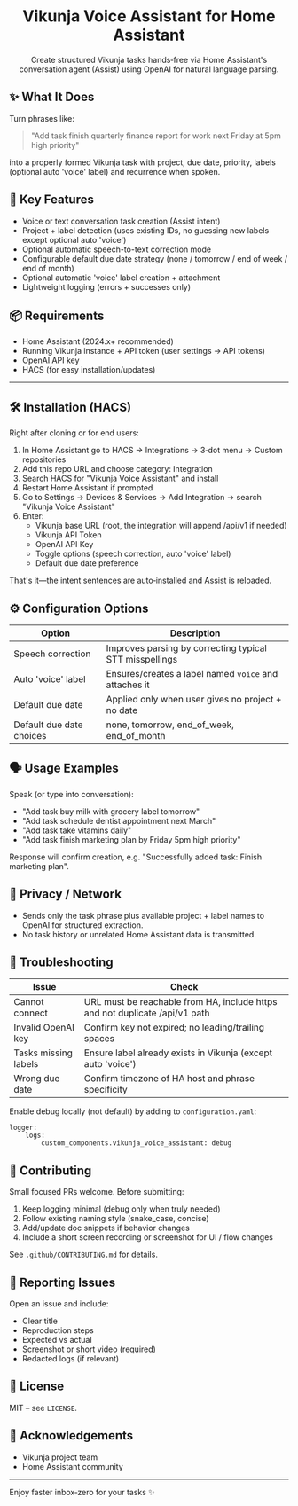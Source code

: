 <div align="center">

# Vikunja Voice Assistant for Home Assistant

Create structured Vikunja tasks hands‑free via Home Assistant's conversation agent (Assist) using OpenAI for natural language parsing.

</div>

## ✨ What It Does
Turn phrases like:
> "Add task finish quarterly finance report for work next Friday at 5pm high priority"

into a properly formed Vikunja task with project, due date, priority, labels (optional auto 'voice' label) and recurrence when spoken.

## 🚀 Key Features
* Voice or text conversation task creation (Assist intent)
* Project + label detection (uses existing IDs, no guessing new labels except optional auto 'voice')
* Optional automatic speech-to-text correction mode
* Configurable default due date strategy (none / tomorrow / end of week / end of month)
* Optional automatic 'voice' label creation + attachment
* Lightweight logging (errors + successes only)

## 📦 Requirements
* Home Assistant (2024.x+ recommended)
* Running Vikunja instance + API token (user settings -> API tokens)
* OpenAI API key
* HACS (for easy installation/updates)

---
## 🛠 Installation (HACS)
Right after cloning or for end users:
1. In Home Assistant go to HACS → Integrations → 3‑dot menu → Custom repositories
2. Add this repo URL and choose category: Integration
3. Search HACS for "Vikunja Voice Assistant" and install
4. Restart Home Assistant if prompted
5. Go to Settings → Devices & Services → Add Integration → search "Vikunja Voice Assistant"
6. Enter:
	 * Vikunja base URL (root, the integration will append /api/v1 if needed)
	 * Vikunja API Token
	 * OpenAI API Key
	 * Toggle options (speech correction, auto 'voice' label)
	 * Default due date preference

That's it—the intent sentences are auto‑installed and Assist is reloaded.

## ⚙️ Configuration Options
| Option | Description |
|--------|-------------|
| Speech correction | Improves parsing by correcting typical STT misspellings |
| Auto 'voice' label | Ensures/creates a label named `voice` and attaches it |
| Default due date | Applied only when user gives no project + no date |
| Default due date choices | none, tomorrow, end_of_week, end_of_month |

## 🗣 Usage Examples
Speak (or type into conversation):
* "Add task buy milk with grocery label tomorrow"
* "Add task schedule dentist appointment next March"
* "Add task take vitamins daily"
* "Add task finish marketing plan by Friday 5pm high priority"

Response will confirm creation, e.g. "Successfully added task: Finish marketing plan".

## 🔐 Privacy / Network
* Sends only the task phrase plus available project + label names to OpenAI for structured extraction.
* No task history or unrelated Home Assistant data is transmitted.

## 🧪 Troubleshooting
| Issue | Check |
|-------|-------|
| Cannot connect | URL must be reachable from HA, include https and not duplicate /api/v1 path |
| Invalid OpenAI key | Confirm key not expired; no leading/trailing spaces |
| Tasks missing labels | Ensure label already exists in Vikunja (except auto 'voice') |
| Wrong due date | Confirm timezone of HA host and phrase specificity |

Enable debug locally (not default) by adding to `configuration.yaml`:
```
logger:
	logs:
		custom_components.vikunja_voice_assistant: debug
```

## 🤝 Contributing
Small focused PRs welcome. Before submitting:
1. Keep logging minimal (debug only when truly needed)
2. Follow existing naming style (snake_case, concise)
3. Add/update doc snippets if behavior changes
4. Include a short screen recording or screenshot for UI / flow changes

See `.github/CONTRIBUTING.md` for details.

## 🐞 Reporting Issues
Open an issue and include:
* Clear title
* Reproduction steps
* Expected vs actual
* Screenshot or short video (required)
* Redacted logs (if relevant)

## 📄 License
MIT – see `LICENSE`.

## 🙏 Acknowledgements
* Vikunja project team
* Home Assistant community

---
Enjoy faster inbox‑zero for your tasks ✨